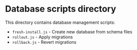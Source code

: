 # Database scripts directory
This directory contains database management scripts:
- `fresh-install.js` - Create new database from schema files
- `rollout.js` - Apply migrations
- `rollback.js` - Revert migrations
